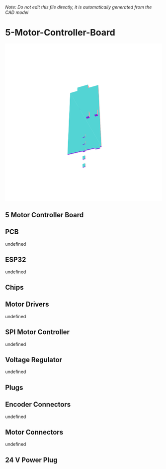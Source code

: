 ###### Note: Do not edit this file directly, it is automatically generated from the CAD model

# 5-Motor-Controller-Board

![](/project.svg)

## 5 Motor Controller Board


## PCB


undefined


## ESP32


undefined


## Chips


## Motor Drivers


undefined


## SPI Motor Controller


undefined


## Voltage Regulator


undefined


## Plugs


## Encoder Connectors


undefined


## Motor Connectors


undefined


## 24 V Power Plug


